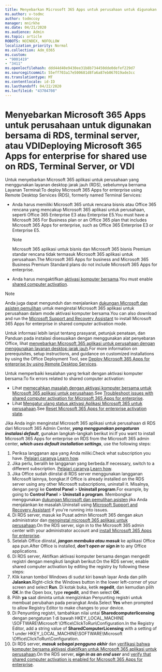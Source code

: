 ```yaml
---
title: Menyebarkan Microsoft 365 Apps untuk perusahaan untuk digunakan bersama di RDS, terminal server, atau VDI
ms.author: v-todmc
author: todmccoy
manager: mnirkhe
ms.date: 04/21/2020
ms.audience: Admin
ms.topic: article
ROBOTS: NOINDEX, NOFOLLOW
localization_priority: Normal
ms.collection: Adm_O365
ms.custom:
- "9001419"
- "3411"
ms.openlocfilehash: ddd44d40e9430ee31b8b734450dde0defef229d7
ms.sourcegitcommit: 55eff703a17e500681d8fa6a87eb067019ade3cc
ms.translationtype: MT
ms.contentlocale: id-ID
ms.lasthandoff: 04/22/2020
ms.locfileid: "43704708"
---
```

# <a name="deploying-microsoft-365-apps-for-enterprise-for-shared-use-on-rds-terminal-server-or-vdi"></a><span data-ttu-id="b443c-102">Menyebarkan Microsoft 365 Apps untuk perusahaan untuk digunakan bersama di RDS, terminal server, atau VDI</span><span class="sxs-lookup"><span data-stu-id="b443c-102">Deploying Microsoft 365 Apps for enterprise for shared use on RDS, Terminal Server, or VDI</span></span>

<span data-ttu-id="b443c-103">Untuk menyebarkan Microsoft 365 aplikasi untuk perusahaan yang menggunakan layanan desktop jarak jauh (RDS), sebelumnya bernama Layanan Terminal:</span><span class="sxs-lookup"><span data-stu-id="b443c-103">To deploy Microsoft 365 Apps for enterprise using Remote Desktop Services (RDS), formerly named Terminal Services:</span></span>
- <span data-ttu-id="b443c-104">Anda harus memiliki Microsoft 365 untuk rencana bisnis atau Office 365 rencana yang mencakup Microsoft 365 aplikasi untuk perusahaan, seperti Office 365 Enterprise E3 atau Enterprise E5.</span><span class="sxs-lookup"><span data-stu-id="b443c-104">You must have a Microsoft 365 For Business plan or an Office 365 plan that includes Microsoft 365 Apps for enterprise, such as Office 365 Enterprise E3 or Enterprise E5.</span></span>
   > [!NOTE] 
   > <span data-ttu-id="b443c-105">Microsoft 365 aplikasi untuk bisnis dan Microsoft 365 bisnis Premium standar rencana tidak termasuk Microsoft 365 aplikasi untuk perusahaan.</span><span class="sxs-lookup"><span data-stu-id="b443c-105">The Microsoft 365 Apps for business and Microsoft 365 Business Premium Standard plans do not include Microsoft 365 Apps for enterprise.</span></span>
- <span data-ttu-id="b443c-106">Anda harus mengaktifkan [aktivasi komputer bersama](https://docs.microsoft.com/DeployOffice/overview-of-shared-computer-activation-for-office-365-proplus).</span><span class="sxs-lookup"><span data-stu-id="b443c-106">You must enable [shared computer activation](https://docs.microsoft.com/DeployOffice/overview-of-shared-computer-activation-for-office-365-proplus).</span></span>

> [!NOTE]
> <span data-ttu-id="b443c-107">Anda juga dapat mengunduh dan menjalankan [dukungan Microsoft dan asisten pemulihan](https://aka.ms/SaRA_OfficeSCA_M365Portal) untuk menginstal Microsoft 365 aplikasi untuk perusahaan dalam mode aktivasi komputer bersama.</span><span class="sxs-lookup"><span data-stu-id="b443c-107">You can also download and run the [Microsoft Support and Recovery Assistant](https://aka.ms/SaRA_OfficeSCA_M365Portal) to install Microsoft 365 Apps for enterprise in shared computer activation mode.</span></span>

<span data-ttu-id="b443c-108">Untuk informasi lebih lanjut tentang prasyarat, petunjuk penataan, dan Panduan pada instalasi disesuaikan dengan menggunakan alat penyebaran Office, lihat [menyebarkan Microsoft 365 aplikasi untuk perusahaan dengan menggunakan layanan desktop jarak jauh](https://docs.microsoft.com/DeployOffice/deploy-office-365-proplus-by-using-remote-desktop-services).</span><span class="sxs-lookup"><span data-stu-id="b443c-108">For more information on prerequisites, setup instructions, and guidance on customized installations by using the Office Deployment Tool, see [Deploy Microsoft 365 Apps for enterprise by using Remote Desktop Services](https://docs.microsoft.com/DeployOffice/deploy-office-365-proplus-by-using-remote-desktop-services).</span></span>

<span data-ttu-id="b443c-109">Untuk memperbaiki kesalahan yang terkait dengan aktivasi komputer bersama:</span><span class="sxs-lookup"><span data-stu-id="b443c-109">To fix errors related to shared computer activation:</span></span>
- <span data-ttu-id="b443c-110">Lihat [memecahkan masalah dengan aktivasi komputer bersama untuk Microsoft 365 aplikasi untuk perusahaan](https://docs.microsoft.com/DeployOffice/troubleshoot-issues-with-shared-computer-activation-for-office-365-proplus).</span><span class="sxs-lookup"><span data-stu-id="b443c-110">See [Troubleshoot issues with shared computer activation for Microsoft 365 Apps for enterprise](https://docs.microsoft.com/DeployOffice/troubleshoot-issues-with-shared-computer-activation-for-office-365-proplus).</span></span>
- <span data-ttu-id="b443c-111">Lihat [Mengatur ulang status aktivasi Aplikasi Microsoft 365 untuk perusahaan](https://go.microsoft.com/fwlink/?linkid=2109218).</span><span class="sxs-lookup"><span data-stu-id="b443c-111">See [Reset Microsoft 365 Apps for enterprise activation state](https://go.microsoft.com/fwlink/?linkid=2109218).</span></span>

<span data-ttu-id="b443c-112">Jika Anda ingin menginstal Microsoft 365 aplikasi untuk perusahaan di RDS dari Microsoft 365 Admin Center, ***yang menggunakan pengaturan instalasi default***, gunakan langkah-langkah berikut ini:</span><span class="sxs-lookup"><span data-stu-id="b443c-112">If you want to install Microsoft 365 Apps for enterprise on RDS from the Microsoft 365 admin center, ***which uses default installation settings***, use the following steps:</span></span>

1.    <span data-ttu-id="b443c-113">Periksa langganan apa yang Anda miliki.</span><span class="sxs-lookup"><span data-stu-id="b443c-113">Check what subscription you have.</span></span> <span data-ttu-id="b443c-114">[Pelajari caranya](https://docs.microsoft.com/office365/admin/admin-overview/what-subscription-do-i-have).</span><span class="sxs-lookup"><span data-stu-id="b443c-114">[Learn how](https://docs.microsoft.com/office365/admin/admin-overview/what-subscription-do-i-have).</span></span>
2.    <span data-ttu-id="b443c-115">Jika perlu, beralih ke langganan yang berbeda.</span><span class="sxs-lookup"><span data-stu-id="b443c-115">If necessary, switch to a different subscription.</span></span> <span data-ttu-id="b443c-116">[Pelajari caranya](https://docs.microsoft.com/office365/admin/subscriptions-and-billing/switch-to-a-different-plan).</span><span class="sxs-lookup"><span data-stu-id="b443c-116">[Learn how](https://docs.microsoft.com/office365/admin/subscriptions-and-billing/switch-to-a-different-plan).</span></span>
3.    <span data-ttu-id="b443c-117">Jika Office sudah diinstal di RDS server menggunakan langganan Microsoft lainnya, bongkar.</span><span class="sxs-lookup"><span data-stu-id="b443c-117">If Office is already installed on the RDS server using any other Microsoft subscriptions, uninstall it.</span></span> <span data-ttu-id="b443c-118">Misalnya, dengan pergi ke **Control Panel** > **Uninstall program**.</span><span class="sxs-lookup"><span data-stu-id="b443c-118">For example, by going to **Control Panel** > **Uninstall a program**.</span></span> <span data-ttu-id="b443c-119">Membongkar menggunakan [dukungan Microsoft dan pemulihan asisten](https://aka.ms/SARA-OfficeUninstall-Alchemy) jika Anda menjalankan ke masalah.</span><span class="sxs-lookup"><span data-stu-id="b443c-119">Uninstall using [Microsoft Support and Recovery Assistant](https://aka.ms/SARA-OfficeUninstall-Alchemy) if you're running into issues.</span></span>
4.    <span data-ttu-id="b443c-120">Di RDS server, masuk ke Pusat admin Microsoft 365 dengan akun administrator dan [menginstal microsoft 365 aplikasi untuk perusahaan](https://portal.office.com/OLS/MySoftware.aspx).</span><span class="sxs-lookup"><span data-stu-id="b443c-120">On the RDS server, sign in to the Microsoft 365 admin center with your administrator account and [install Microsoft 365 Apps for enterprise](https://portal.office.com/OLS/MySoftware.aspx).</span></span>
5.    <span data-ttu-id="b443c-121">Setelah Office diinstal, ***jangan membuka atau masuk*** ke aplikasi Office apa pun.</span><span class="sxs-lookup"><span data-stu-id="b443c-121">After Office is installed, ***don't open or sign in*** to any Office applications.</span></span>
6.    <span data-ttu-id="b443c-122">Di RDS server, Aktifkan aktivasi komputer bersama dengan mengedit registri dengan mengikuti langkah berikut:</span><span class="sxs-lookup"><span data-stu-id="b443c-122">On the RDS server, enable shared computer activation by editing the registry by following these steps:</span></span>
   1. <span data-ttu-id="b443c-123">Klik kanan tombol Windows di sudut kiri bawah layar Anda dan pilih **Jalankan**.</span><span class="sxs-lookup"><span data-stu-id="b443c-123">Right-click the Windows button in the lower left-corner of your screen and select **Run**.</span></span> <span data-ttu-id="b443c-124">Di kotak buka, ketik **regedit**, dan kemudian pilih **OK**.</span><span class="sxs-lookup"><span data-stu-id="b443c-124">In the Open box, type **regedit**, and then select **OK**.</span></span>
   2. <span data-ttu-id="b443c-125">Pilih **ya** saat diminta untuk mengizinkan Penyunting registri untuk membuat perubahan pada perangkat Anda.</span><span class="sxs-lookup"><span data-stu-id="b443c-125">Select **Yes** when prompted to allow Registry Editor to make changes to your device.</span></span>
   3. <span data-ttu-id="b443c-126">Di Penyunting registri, tambahkan nilai untai **Sharedcomputerlicensing** dengan pengaturan 1 di bawah HKEY_LOCAL_MACHINE \SOFTWARE\Microsoft \Office\ClickToRun\Configuration.</span><span class="sxs-lookup"><span data-stu-id="b443c-126">In the Registry Editor, add a string value of **SharedComputerLicensing** with a setting of 1 under HKEY_LOCAL_MACHINE\SOFTWARE\Microsoft \Office\ClickToRun\Configuration.</span></span>
   4. <span data-ttu-id="b443c-127">Di RDS server, ***masuk sebagai pengguna akhir*** dan [verifikasi bahwa komputer bersama aktivasi diaktifkan untuk Microsoft 365 aplikasi untuk perusahaan](https://docs.microsoft.com/DeployOffice/troubleshoot-issues-with-shared-computer-activation-for-office-365-proplus#verify-that-activation-for-office-365-proplus-succeeded).</span><span class="sxs-lookup"><span data-stu-id="b443c-127">On the RDS server, ***sign in as an end user*** and [verify that shared computer activation is enabled for Microsoft 365 Apps for enterprise](https://docs.microsoft.com/DeployOffice/troubleshoot-issues-with-shared-computer-activation-for-office-365-proplus#verify-that-activation-for-office-365-proplus-succeeded).</span></span>

